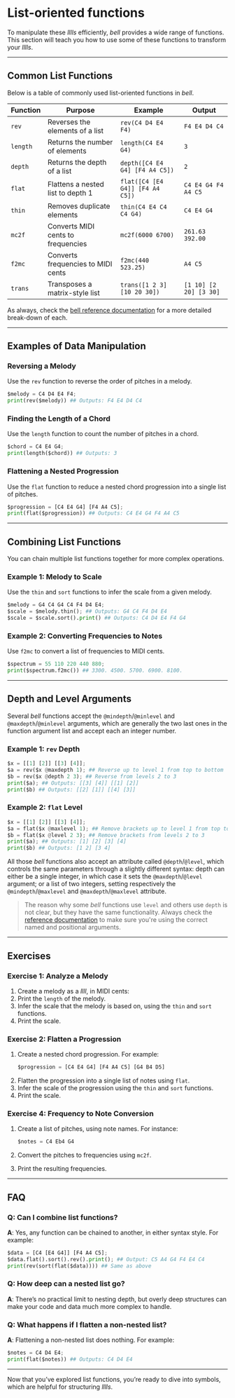 # List-oriented functions

To manipulate these _lllls_ efficiently, _bell_ provides a wide range of functions. This section will teach you how to use some of these functions to transform your _lllls_.

---

## Common List Functions

Below is a table of commonly used list-oriented functions in _bell_.

| Function | Purpose                            | Example                         | Output                 |
| -------- | ---------------------------------- | ------------------------------- | ---------------------- |
| `rev`    | Reverses the elements of a list    | `rev(C4 D4 E4 F4)`              | `F4 E4 D4 C4`          |
| `length` | Returns the number of elements     | `length(C4 E4 G4)`              | `3`                    |
| `depth`  | Returns the depth of a list        | `depth([C4 E4 G4] [F4 A4 C5])`  | `2`                    |
| `flat`   | Flattens a nested list to depth 1  | `flat([C4 [E4 G4]] [F4 A4 C5])` | `C4 E4 G4 F4 A4 C5`    |
| `thin`   | Removes duplicate elements         | `thin(C4 E4 C4 C4 G4)`          | `C4 E4 G4`             |
| `mc2f`   | Converts MIDI cents to frequencies | `mc2f(6000 6700)`               | `261.63 392.00`        |
| `f2mc`   | Converts frequencies to MIDI cents | `f2mc(440 523.25)`              | `A4 C5`                |
| `trans`  | Transposes a matrix-style list     | `trans([1 2 3] [10 20 30])`     | `[1 10] [2 20] [3 30]` |

As always, check the [bell reference documentation](/#/reference) for a more detailed break-down of each.

---

## Examples of Data Manipulation

### Reversing a Melody

Use the `rev` function to reverse the order of pitches in a melody.

```py
$melody = C4 D4 E4 F4;
print(rev($melody)) ## Outputs: F4 E4 D4 C4
```

### Finding the Length of a Chord

Use the `length` function to count the number of pitches in a chord.

```py
$chord = C4 E4 G4;
print(length($chord)) ## Outputs: 3
```

### Flattening a Nested Progression

Use the `flat` function to reduce a nested chord progression into a single list of pitches.

```py
$progression = [C4 E4 G4] [F4 A4 C5];
print(flat($progression)) ## Outputs: C4 E4 G4 F4 A4 C5
```

---

## Combining List Functions

You can chain multiple list functions together for more complex operations.

### Example 1: Melody to Scale

Use the `thin` and `sort` functions to infer the scale from a given melody.

```py
$melody = G4 C4 G4 C4 F4 D4 E4;
$scale = $melody.thin(); ## Outputs: G4 C4 F4 D4 E4
$scale = $scale.sort().print() ## Outputs: C4 D4 E4 F4 G4
```

### Example 2: Converting Frequencies to Notes

Use `f2mc` to convert a list of frequencies to MIDI cents.

```py
$spectrum = 55 110 220 440 880;
print($spectrum.f2mc()) ## 3300. 4500. 5700. 6900. 8100.
```

---

## Depth and Level Arguments

Several _bell_ functions accept the `@mindepth`/`@minlevel` and `@maxdepth`/`@minlevel` arguments, which are generally the two last ones in the function argument list and accept each an integer number.

### Example 1: `rev` Depth

```py
$x = [[1] [2]] [[3] [4]];
$a = rev($x @maxdepth 1); ## Reverse up to level 1 from top to bottom
$b = rev($x @depth 2 3); ## Reverse from levels 2 to 3
print($a); ## Outputs: [[3] [4]] [[1] [2]]
print($b) ## Outputs: [[2] [1]] [[4] [3]]
```

### Example 2: `flat` Level

```py
$x = [[1] [2]] [[3] [4]];
$a = flat($x @maxlevel 1); ## Remove brackets up to level 1 from top to bottom
$b = flat($x @level 2 3); ## Remove brackets from levels 2 to 3
print($a); ## Outputs: [1] [2] [3] [4]
print($b) ## Outputs: [1 2] [3 4]
```

All those _bell_ functions also accept an attribute called `@depth`/`@level`, which controls the same parameters through a slightly different syntax: depth can either be a single integer, in which case it sets the `@maxdepth`/`@level` argument; or a list of two integers, setting respectively the `@mindepth`/`@maxlevel` and `@maxdepth`/`@maxlevel` attribute.

> The reason why some _bell_ functions use `level` and others use `depth` is not clear, but they have the same functionality. Always check the [reference documentation](/#/reference) to make sure you're using the correct named and positional arguments.

---

## Exercises

### Exercise 1: Analyze a Melody

1. Create a melody as a _llll_, in MIDI cents:
2. Print the `length` of the melody.
3. Infer the scale that the melody is based on, using the `thin` and `sort` functions.
4. Print the scale.

### Exercise 2: Flatten a Progression

1. Create a nested chord progression. For example:
   ```py
   $progression = [C4 E4 G4] [F4 A4 C5] [G4 B4 D5]
   ```
2. Flatten the progression into a single list of notes using `flat`.
3. Infer the scale of the progression using the `thin` and `sort` functions.
4. Print the scale.

### Exercise 4: Frequency to Note Conversion

1. Create a list of pitches, using note names. For instance:

   ```py
   $notes = C4 Eb4 G4
   ```

2. Convert the pitches to frequencies using `mc2f`.
3. Print the resulting frequencies.

---

## FAQ

### Q: Can I combine list functions?

**A**: Yes, any function can be chained to another, in either syntax style. For example:

```py
$data = [C4 [E4 G4]] [F4 A4 C5];
$data.flat().sort().rev().print(); ## Output: C5 A4 G4 F4 E4 C4
print(rev(sort(flat($data)))) ## Same as above
```

### Q: How deep can a nested list go?

**A**: There’s no practical limit to nesting depth, but overly deep structures can make your code and data much more complex to handle.

### Q: What happens if I flatten a non-nested list?

**A**: Flattening a non-nested list does nothing. For example:

```py
$notes = C4 D4 E4;
print(flat($notes)) ## Outputs: C4 D4 E4
```

---

Now that you’ve explored list functions, you’re ready to dive into symbols, which are helpful for structuring _lllls_.
